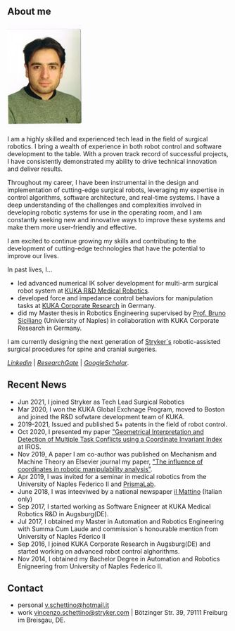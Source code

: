 ## About me

![!](/me.png)

I am a highly skilled and experienced tech lead in the field of surgical robotics. I bring a wealth of experience in both robot control and software development to the table. With a proven track record of successful projects, I have consistently demonstrated my ability to drive technical innovation and deliver results.

Throughout my career, I have been instrumental in the design and implementation of cutting-edge surgical robots, leveraging my expertise in control algorithms, software architecture, and real-time systems. I have a deep understanding of the challenges and complexities involved in developing robotic systems for use in the operating room, and I am constantly seeking new and innovative ways to improve these systems and make them more user-friendly and effective.

I am excited to continue growing my skills and contributing to the development of cutting-edge technologies that have the potential to improve our lives.

In past lives, I…

* led advanced numerical IK solver development for multi-arm surgical robot system at [KUKA R&D Medical Robotics](https://www.kuka.com/en-de/industries/health-care/kuka-medical-robotics/sunrise_os-med).
* developed force and impedance control behaviors for manipulation tasks at [KUKA Corporate Research](https://www.kuka.com/en-us/future-production/innovation-and-research) in Germany. 
* did my Master thesis in Robotics Engineering supervised by [Prof. Bruno Siciliano](https://scholar.google.com/citations?user=R1eV0ekAAAAJ&hl=it) (Univiersity of Naples) in collaboration with KUKA Corporate Research in Germany.

I am currently designing the next generation of [Stryker´s](https://neurosurgical.stryker.com/advanced-guidance-technologies/) robotic-assisted surgical procedures for spine and cranial surgeries.

*[Linkedin](https://www.linkedin.com/in/vschettino)* | *[ResearchGate](https://www.researchgate.net/profile/Vincenzo-Schettino-3)* | *[GoogleScholar](https://scholar.google.com/citations?user=hO41W-kAAAAJ&hl=en)*.

## Recent News

* Jun 2021, I joined Stryker as Tech Lead Surgical Robotics
* Mar 2020, I won the KUKA Global Exchnage Program, moved to Boston and joined the R&D sofwtare development team of KUKA. 
* 2019-2021, Issued and published  5+ patents in the field of robot control.
* Oct 2020, I presented my paper ["Geometrical Interpretation and Detection of Multiple Task Conflicts using a Coordinate Invariant Index](https://ieeexplore.ieee.org/document/9340690) at IROS.
* Nov 2019, A paper I am co-author was published on Mechanism and Machine Theory an Elsevier journal my paper, ["The influence of coordinates in robotic manipulability analysis"](https://www.sciencedirect.com/science/article/pii/S0094114X19323286).
* Apr 2019, I was invited for a seminar in medical robotics from the University of Naples Federico II and [PrismaLab](https://www.facebook.com/prismalabunina/photos/a.1782155448736760/2313643615587938/?type=3).
* June 2018, I was inteeviwed by a national newspaper [il Mattino](https://m.facebook.com/ilmattino.it/posts/10160525882990471/) (Italian only)
* Sep 2017, I started working as Software Enigneer at KUKA Medical Robotics R&D in Augsburg(DE).
* Jul 2017, I obtained my Master in Automation and Robotics Engineering with Summa Cum Laude and commission´s honourable mention from University of Naples Fderico II
* Sep 2016, I joined KUKA Corporate Research in Augsburg(DE) and started working on advanced robot control alghorithms.
* Nov 2014, I obtained my Bachelor Degree in Automation and Robotics Enigneering from University of Naples Federico II.

## Contact

* personal <v.schettino@hotmail.it>
* work <vincenzo.schettino@stryker.com> | Bötzinger Str. 39, 79111 Freiburg im Breisgau, DE.
